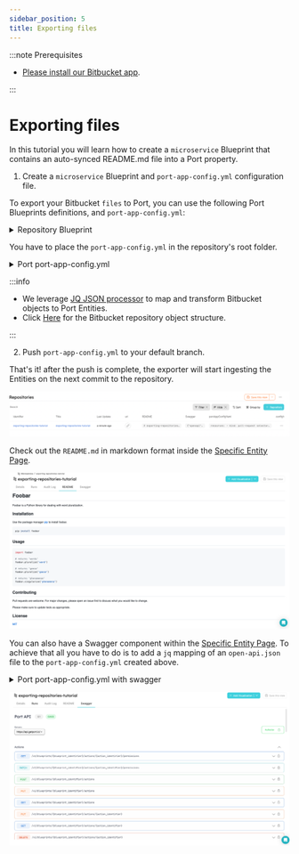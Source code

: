 ```yaml
---
sidebar_position: 5
title: Exporting files
---
```


:::note Prerequisites

- [Please install our Bitbucket app](./installation).

:::

# Exporting files

In this tutorial you will learn how to create a `microservice` Blueprint that contains an auto-synced README.md file into a Port property.

1. Create a `microservice` Blueprint and `port-app-config.yml` configuration file.

To export your Bitbucket `files` to Port, you can use the following Port Blueprints definitions, and `port-app-config.yml`:

<details>
<summary> Repository Blueprint </summary>

```json showLineNumbers
{
  "identifier": "repository",
  "title": "Repository",
  "icon": "Service",
  "schema": {
    "properties": {
      "readme": {
        "title": "README",
        "type": "string",
        "format": "markdown"
      },
      "swagger": {
        "title": "Swagger",
        "type": "object",
        "spec": "open-api"
      }
    },
    "required": []
  },
  "mirrorProperties": {},
  "calculationProperties": {},
  "relations": {}
}
```

</details>

You have to place the `port-app-config.yml` in the repository's root folder.

<details>

<summary> Port port-app-config.yml </summary>

```yaml showLineNumbers
resources:
  - kind: repository
    selector:
      query: "true" # a JQ expression that it's output (boolean) determinating wheter to report the current resource or not
    port:
      entity:
        mappings:
          identifier: ".name" # The Entity identifier will be the repository name + the pull request ID. After the Entity is created, the exporter will send `PATCH` requests to update this pull request within Port.
          title: ".name"
          blueprint: '"repository"'
          properties:
            readme: file://README.md # Fetch the README.md file that is within the root folder of the repository and inject it as a markdown property.
```

</details>

:::info

- We leverage [JQ JSON processor](https://stedolan.github.io/jq/manual/) to map and transform Bitbucket objects to Port Entities.
- Click [Here](https://support.atlassian.com/bitbucket-cloud/docs/event-payloads/#Repository) for the Bitbucket repository object structure.

:::

2. Push `port-app-config.yml` to your default branch.

That's it! after the push is complete, the exporter will start ingesting the Entities on the next commit to the repository.

![Developer Portal Microservice](../../../../../static/img/integrations/bitbucket-app/BitbucketRepositories.png)

Check out the `README.md` in markdown format inside the [Specific Entity Page](../../understand-entities-structure/understand-entities-structure.md#entity-page).

![Developer Portal Bitbucket README](../../../../../static/img/integrations/github-app/GitHubReadme.png)

You can also have a Swagger component within the [Specific Entity Page](../../understand-entities-structure/understand-entities-structure.md#entity-page). To achieve that all you have to do is to add a `jq` mapping of an `open-api.json` file to the `port-app-config.yml` created above.

<details>

<summary> Port port-app-config.yml with swagger </summary>

```yaml showLineNumbers
resources:
  - kind: repository
    selector:
      query: "true"
    port:
      entity:
        mappings:
          identifier: ".name" # the Entity identifier will be the repository name + the pull request ID. After the creation of the Entity, the exporter will send `PATCH` requests to update this pull request within Port.
          title: ".name"
          blueprint: '"repository"'
          properties:
            swagger: file://open-api.json # fetching the open-api file that is within the root folder of the repository and injecting it as a swagger property
            readme: file://README.md # fetching the README.md file that is within the root folder of the repository and injecting it as a markdown property
```

</details>

![Developer Portal GitHub Swagger](../../../../../static/img/integrations/github-app/GitHubSwagger.png)

